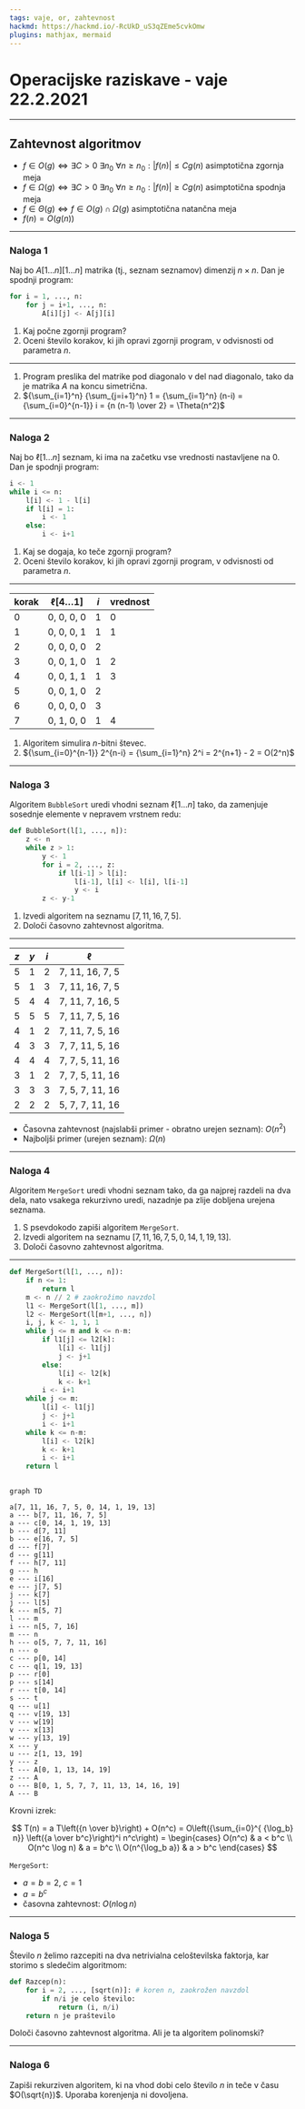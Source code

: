 ```yaml
---
tags: vaje, or, zahtevnost
hackmd: https://hackmd.io/-RcUkD_uS3qZEme5cvkOmw
plugins: mathjax, mermaid
---
```

# Operacijske raziskave - vaje 22.2.2021

---

## Zahtevnost algoritmov

* $f \in O(g) \iff \exists C > 0 \ \exists {n_0} \ \forall n \ge {n_0} : \vert f(n) \vert \le C g(n)$ asimptotična zgornja meja
* $f \in \Omega(g) \iff \exists C > 0 \ \exists {n_0} \ \forall n \ge {n_0} : \vert f(n) \vert \ge C g(n)$ asimptotična spodnja meja
* $f \in \Theta(g) \iff f \in O(g) \cap \Omega(g)$ asimptotična natančna meja
* $f(n) = O(g(n))$

---

### Naloga 1

Naj bo $A[1 \dots n][1 \dots n]$ matrika (tj., seznam seznamov) dimenzij $n \times n$. Dan je spodnji program:

```python
for i = 1, ..., n:
    for j = i+1, ..., n:
        A[i][j] <- A[j][i]
```

1. Kaj počne zgornji program?
2. Oceni število korakov, ki jih opravi zgornji program, v odvisnosti od parametra $n$.

----

1. Program preslika del matrike pod diagonalo v del nad diagonalo, tako da je matrika $A$ na koncu simetrična.
2. ${\sum_{i=1}^n} {\sum_{j=i+1}^n} 1 = {\sum_{i=1}^n} (n-i) = {\sum_{i=0}^{n-1}} i = {n (n-1) \over 2} = \Theta(n^2)$

---

### Naloga 2

Naj bo $\ell[1 \dots n]$ seznam, ki ima na začetku vse vrednosti nastavljene na $0$. Dan je spodnji program:

```python
i <- 1
while i <= n:
    l[i] <- 1 - l[i]
    if l[i] = 1:
        i <- 1
    else:
        i <- i+1
```

1. Kaj se dogaja, ko teče zgornji program?
2. Oceni število korakov, ki jih opravi zgornji program, v odvisnosti od parametra $n$.

----

| korak | $\ell[4 \dots 1]$ | $i$ | vrednost |
| ----- | ----------------- | --- | -------- |
|     0 | 0, 0, 0, 0        |   1 | 0
|     1 | 0, 0, 0, 1        |   1 | 1
|     2 | 0, 0, 0, 0        |   2 |
|     3 | 0, 0, 1, 0        |   1 | 2
|     4 | 0, 0, 1, 1        |   1 | 3
|     5 | 0, 0, 1, 0        |   2 |
|     6 | 0, 0, 0, 0        |   3 |
|     7 | 0, 1, 0, 0        |   1 | 4

1. Algoritem simulira $n$-bitni števec.
2. ${\sum_{i=0}^{n-1}} 2^{n-i} = {\sum_{i=1}^n} 2^i = 2^{n+1} - 2 = O(2^n)$

---

### Naloga 3

Algoritem `BubbleSort` uredi vhodni seznam $\ell[1 \dots n]$ tako,
da zamenjuje sosednje elemente v nepravem vrstnem redu:

```python
def BubbleSort(l[1, ..., n]):
    z <- n
    while z > 1:
        y <- 1
        for i = 2, ..., z:
            if l[i-1] > l[i]:
                l[i-1], l[i] <- l[i], l[i-1]
                y <- i
        z <- y-1
```

1. Izvedi algoritem na seznamu $[7, 11, 16, 7, 5]$.
2. Določi časovno zahtevnost algoritma.

----

| $z$ | $y$ | $i$ | $\ell$ |
| --- | --- | --- | ------ |
|   5 |   1 |   2 | 7, 11, 16, 7, 5
|   5 |   1 |   3 | 7, 11, 16, 7, 5
|   5 |   4 |   4 | 7, 11, 7, 16, 5
|   5 |   5 |   5 | 7, 11, 7, 5, 16
|   4 |   1 |   2 | 7, 11, 7, 5, 16
|   4 |   3 |   3 | 7, 7, 11, 5, 16
|   4 |   4 |   4 | 7, 7, 5, 11, 16
|   3 |   1 |   2 | 7, 7, 5, 11, 16
|   3 |   3 |   3 | 7, 5, 7, 11, 16
|   2 |   2 |   2 | 5, 7, 7, 11, 16

* Časovna zahtevnost (najslabši primer - obratno urejen seznam): $O(n^2)$
* Najboljši primer (urejen seznam): $\Omega(n)$

---

### Naloga 4

Algoritem `MergeSort` uredi vhodni seznam tako, da ga najprej razdeli na dva dela, nato vsakega rekurzivno uredi, nazadnje pa zlije dobljena urejena seznama.

1. S psevdokodo zapiši algoritem `MergeSort`.
2. Izvedi algoritem na seznamu $[7, 11, 16, 7, 5, 0, 14, 1, 19, 13]$.
3. Določi časovno zahtevnost algoritma.

----

```python
def MergeSort(l[1, ..., n]):
    if n <= 1:
        return l
    m <- n // 2 # zaokrožimo navzdol
    l1 <- MergeSort(l[1, ..., m])
    l2 <- MergeSort(l[m+1, ..., n])
    i, j, k <- 1, 1, 1
    while j <= m and k <= n-m:
        if l1[j] <= l2[k]:
            l[i] <- l1[j]
            j <- j+1
        else:
            l[i] <- l2[k]
            k <- k+1
        i <- i+1
    while j <= m:
        l[i] <- l1[j]
        j <- j+1
        i <- i+1
    while k <= n-m:
        l[i] <- l2[k]
        k <- k+1
        i <- i+1
    return l
    
```

```mermaid
graph TD

a[7, 11, 16, 7, 5, 0, 14, 1, 19, 13]
a --- b[7, 11, 16, 7, 5]
a --- c[0, 14, 1, 19, 13]
b --- d[7, 11]
b --- e[16, 7, 5]
d --- f[7]
d --- g[11]
f --- h[7, 11]
g --- h
e --- i[16]
e --- j[7, 5]
j --- k[7]
j --- l[5]
k --- m[5, 7]
l --- m
i --- n[5, 7, 16]
m --- n
h --- o[5, 7, 7, 11, 16]
n --- o
c --- p[0, 14]
c --- q[1, 19, 13]
p --- r[0]
p --- s[14]
r --- t[0, 14]
s --- t
q --- u[1]
q --- v[19, 13]
v --- w[19]
v --- x[13]
w --- y[13, 19]
x --- y
u --- z[1, 13, 19]
y --- z
t --- A[0, 1, 13, 14, 19]
z --- A
o --- B[0, 1, 5, 7, 7, 11, 13, 14, 16, 19]
A --- B
```

Krovni izrek:

$$
T(n) = a T\left({n \over b}\right) + O(n^c) = O\left({\sum_{i=0}^{ {\log_b} n}} \left({a \over b^c}\right)^i n^c\right) = \begin{cases}
O(n^c) & a < b^c \\
O(n^c \log n) & a = b^c \\
O(n^{\log_b a}) & a > b^c
\end{cases}
$$

`MergeSort`:
* $a = b = 2$, $c = 1$
* $a = b^c$
* časovna zahtevnost: $O(n \log n)$

---

### Naloga 5

Število $n$ želimo razcepiti na dva netrivialna celoštevilska faktorja, kar storimo s sledečim algoritmom:

```python
def Razcep(n):
    for i = 2, ..., [sqrt(n)]: # koren n, zaokrožen navzdol
        if n/i je celo število:
            return (i, n/i)
    return n je praštevilo
```

Določi časovno zahtevnost algoritma. Ali je ta algoritem polinomski?

---

### Naloga 6

Zapiši rekurziven algoritem, ki na vhod dobi celo število $n$ in teče v času $O(\sqrt{n})$. Uporaba korenjenja ni dovoljena.
